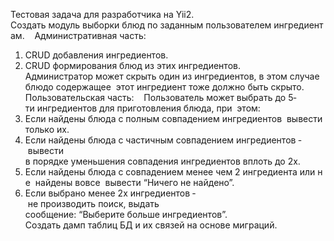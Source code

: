 Тестовая задача для разработчика на Yii2. 
 
Создать модуль выборки блюд по заданным пользователем ингредиентам. 
 
Административная часть: 
 
1. CRUD добавления ингредиентов. 
2. CRUD формирования блюд из этих ингредиентов. 
 
Администратор может скрыть один из ингредиентов, в этом случае блюдо содержащее 
этот ингредиент тоже должно быть скрыто. 
 
Пользовательская часть: 
 
Пользователь может выбрать до 5­ти ингредиентов для приготовления блюда, при 
этом: 
1. Если найдены блюда с полным совпадением ингредиентов ­ вывести 
только их. 
2. Если найдены блюда с частичным совпадением ингредиентов ­ вывести 
в порядке уменьшения совпадения ингредиентов вплоть до 2­х. 
3. Если найдены блюда с совпадением менее чем 2 ингредиента или не 
найдены вовсе ­ вывести “Ничего не найдено”. 
4. Если выбрано менее 2­х ингредиентов ­ не производить поиск, выдать 
сообщение: “Выберите больше ингредиентов”. 
 
Создать дамп таблиц БД и их связей на основе миграций.